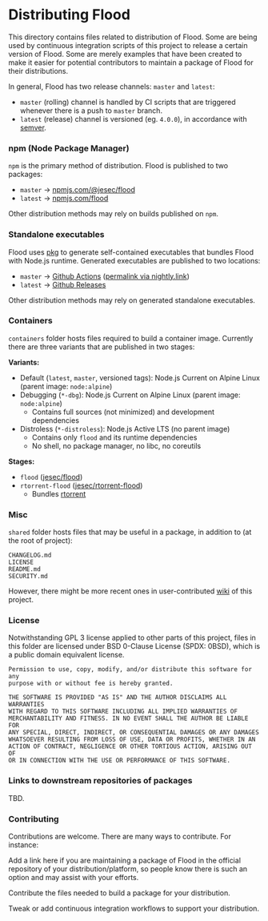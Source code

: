 # Distributing Flood

This directory contains files related to distribution of Flood. Some are being used by continuous integration scripts of this project to release a certain version of Flood. Some are merely examples that have been created to make it easier for potential contributors to maintain a package of Flood for their distributions.

In general, Flood has two release channels: `master` and `latest`:

- `master` (rolling) channel is handled by CI scripts that are triggered whenever there is a push to `master` branch.
- `latest` (release) channel is versioned (eg. `4.0.0`), in accordance with [semver](https://semver.org/).

### npm (Node Package Manager)

`npm` is the primary method of distribution. Flood is published to two packages:

- `master` -> [npmjs.com/@jesec/flood](https://www.npmjs.com/@jesec/flood)
- `latest` -> [npmjs.com/flood](https://www.npmjs.com/flood)

Other distribution methods may rely on builds published on `npm`.

### Standalone executables

Flood uses [pkg](https://github.com/jesec/pkg) to generate self-contained executables that bundles Flood with Node.js runtime. Generated executables are published to two locations:

- `master` -> [Github Actions](https://github.com/jesec/flood/actions?query=workflow%3A%22Publish+rolling+build%22) ([permalink via nightly.link](https://nightly.link/jesec/flood/workflows/publish-rolling/master))
- `latest` -> [Github Releases](https://github.com/jesec/flood/releases)

Other distribution methods may rely on generated standalone executables.

### Containers

`containers` folder hosts files required to build a container image. Currently there are three variants that are published in two stages:

**Variants:**

- Default (`latest`, `master`, versioned tags): Node.js Current on Alpine Linux (parent image: `node:alpine`)
- Debugging (`*-dbg`): Node.js Current on Alpine Linux (parent image: `node:alpine`)
  - Contains full sources (not minimized) and development dependencies
- Distroless (`*-distroless`): Node.js Active LTS (no parent image)
  - Contains only `flood` and its runtime dependencies
  - No shell, no package manager, no libc, no coreutils

**Stages:**

- `flood` ([jesec/flood](https://hub.docker.com/r/jesec/flood))
- `rtorrent-flood` ([jesec/rtorrent-flood](https://hub.docker.com/r/jesec/rtorrent-flood))
  - Bundles [rtorrent](https://hub.docker.com/r/jesec/rtorrent)

### Misc

`shared` folder hosts files that may be useful in a package, in addition to (at the root of project):

```
CHANGELOG.md
LICENSE
README.md
SECURITY.md
```

However, there might be more recent ones in user-contributed [wiki](https://github.com/jesec/flood/wiki) of this project.

### License

Notwithstanding GPL 3 license applied to other parts of this project, files in this folder are licensed under BSD 0-Clause License (SPDX: 0BSD), which is a public domain equivalent license.

```
Permission to use, copy, modify, and/or distribute this software for any
purpose with or without fee is hereby granted.

THE SOFTWARE IS PROVIDED "AS IS" AND THE AUTHOR DISCLAIMS ALL WARRANTIES
WITH REGARD TO THIS SOFTWARE INCLUDING ALL IMPLIED WARRANTIES OF
MERCHANTABILITY AND FITNESS. IN NO EVENT SHALL THE AUTHOR BE LIABLE FOR
ANY SPECIAL, DIRECT, INDIRECT, OR CONSEQUENTIAL DAMAGES OR ANY DAMAGES
WHATSOEVER RESULTING FROM LOSS OF USE, DATA OR PROFITS, WHETHER IN AN
ACTION OF CONTRACT, NEGLIGENCE OR OTHER TORTIOUS ACTION, ARISING OUT OF
OR IN CONNECTION WITH THE USE OR PERFORMANCE OF THIS SOFTWARE.
```

### Links to downstream repositories of packages

TBD.

### Contributing

Contributions are welcome. There are many ways to contribute. For instance:

Add a link here if you are maintaining a package of Flood in the official repository of your distribution/platform, so people know there is such an option and may assist with your efforts.

Contribute the files needed to build a package for your distribution.

Tweak or add continuous integration workflows to support your distribution.

